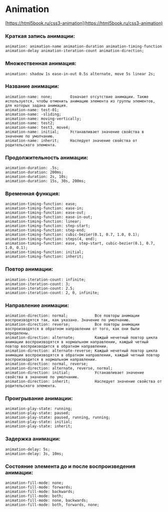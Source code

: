 # Animation

[https://html5book.ru/css3-animation](https://html5book.ru/css3-animation)

### Краткая запись анимации:

    animation: animation-name animation-duration animation-timing-function animation-delay animation-iteration-count animation-direction;

### Множественная анимация:

    animation: shadow 1s ease-in-out 0.5s alternate, move 5s linear 2s;

### Название анимации:

    animation-name: none;        Означает отсутствие анимации. Также используется, чтобы отменить анимацию элемента из группы элементов, для которых задана анимация.
    animation-name: test-01;
    animation-name: -sliding;
    animation-name: moving-vertically;
    animation-name: test2;
    animation-name: test3, move4;
    animation-name: initial;     Устанавливает значение свойства в значение по умолчанию.
    animation-name: inherit;     Наследует значение свойства от родительского элемента.

### Продолжительность анимации:

    animation-duration: .5s;
    animation-duration: 200ms;
    animation-duration: 2s, 10s;
    animation-duration: 15s, 30s, 200ms;

### Временная функция:

    animation-timing-function: ease;
    animation-timing-function: ease-in;
    animation-timing-function: ease-out;
    animation-timing-function: ease-in-out;
    animation-timing-function: linear;
    animation-timing-function: step-start;
    animation-timing-function: step-end;
    animation-timing-function: cubic-bezier(0.1, 0.7, 1.0, 0.1);
    animation-timing-function: steps(4, end);
    animation-timing-function: ease, step-start, cubic-bezier(0.1, 0.7, 1.0, 0.1);
    animation-timing-function: initial;
    animation-timing-function: inherit;

### Повтор анимации:

    animation-iteration-count: infinite;
    animation-iteration-count: 3;
    animation-iteration-count: 2.5;
    animation-iteration-count: 2, 0, infinite;

### Направление анимации:

    animation-direction: normal;            Все повторы анимации воспроизводятся так, как указано. Значение по умолчанию.
    animation-direction: reverse;           Все повторы анимации воспроизводятся в обратном направлении от того, как они были определены.
    animation-direction: alternate;         Каждый нечетный повтор цикла анимации воспроизводятся в нормальном направлении, каждый четный повтор воспроизводится в обратном направлении.
    animation-direction: alternate-reverse; Каждый нечетный повтор цикла анимации воспроизводятся в обратном направлении, каждый четный повтор воспроизводится в нормальном направлении.
    animation-direction: normal, reverse;
    animation-direction: alternate, reverse, normal;
    animation-direction: initial;           Устанавливает значение свойства в значение по умолчанию.
    animation-direction: inherit;           Наследует значение свойства от родительского элемента.

### Проигрывание анимации:

    animation-play-state: running;
    animation-play-state: paused;
    animation-play-state: paused, running, running;
    animation-play-state: initial;
    animation-play-state: inherit;

### Задержка анимации:

    animation-delay: 5s;
    animation-delay: 3s, 10ms;

### Состояние элемента до и после воспроизведения анимации:

    animation-fill-mode: none;
    animation-fill-mode: forwards;
    animation-fill-mode: backwards;
    animation-fill-mode: both;
    animation-fill-mode: none, backwards;
    animation-fill-mode: both, forwards, none;
